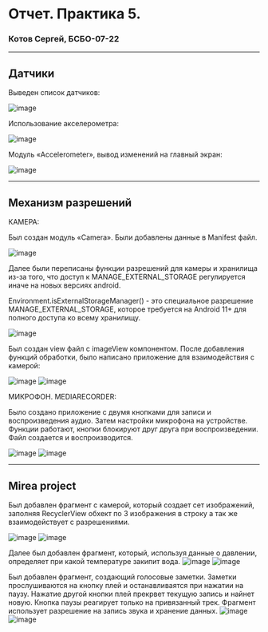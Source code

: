 # Отчет. Практика 5.
### Котов Сергей, БСБО-07-22

---

## Датчики
Выведен список датчиков:

![image](https://github.com/user-attachments/assets/b154b3b3-d7d0-4332-9937-98af33006166)

Использование акселерометра:

![image](https://github.com/user-attachments/assets/c07864a6-35d3-4659-b4cf-43cc3f37174a)

Модуль «Accelerometer», вывод изменений на главный экран:

![image](https://github.com/user-attachments/assets/9efcb128-72e3-4eb4-96d9-8ec5a2bcedce)

---

## Механизм разрешений

КАМЕРА:

Был создан модуль «Camera».
Были добавлены данные в Manifest файл.

![image](https://github.com/user-attachments/assets/afa0048a-48d4-4c4b-b1c0-a241287bdccc)

Далее были переписаны функции разрешений для камеры и хранилища из-за того, что доступ к MANAGE_EXTERNAL_STORAGE регулируется иначе на новых версиях android.

Environment.isExternalStorageManager() - это специальное разрешение MANAGE_EXTERNAL_STORAGE, которое требуется на Android 11+ для полного доступа ко всему хранилищу.

![image](https://github.com/user-attachments/assets/ec1a7bdf-462e-4daf-80c5-a261f6de7f3e)

Был создан view файл с imageView компонентом. После добавления функций обработки, было написано приложение для взаимодействия с камерой:

![image](https://github.com/user-attachments/assets/8aded91e-d10c-4726-81c2-24eb291bea6d)
![image](https://github.com/user-attachments/assets/f7b62bfd-3f05-4074-8231-0b624c82fefd)

МИКРОФОН. MEDIARECORDER:

Было создано приложение с двумя кнопками для записи и воспроизведения аудио. Затем настройки микрофона на устройстве.
Функции работают, кнопки блокируют друг друга при воспроизведении. Файл создается и воспроизводится.

![image](https://github.com/user-attachments/assets/408f9182-a580-4ae3-a4c4-8134d23351d4)
![image](https://github.com/user-attachments/assets/cc2566d6-3a70-44ea-a29e-c8a12abbbf73)


---

## Mirea project

Был добавлен фрагмент с камерой, который создает сет изображений, заполняя RecyclerView обхект по 3 изображения в строку а так же взаимодействует с разрешениями.

![image](https://github.com/user-attachments/assets/7bd8922f-93e7-4365-80de-197a3f167e40)
![image](https://github.com/user-attachments/assets/e67f831d-227e-47e8-a8ef-c93a3a194f1c)


Далее был добавлен фрагмент, который, используя данные о давлении, определяет при какой температуре закипит вода.
![image](https://github.com/user-attachments/assets/61e48743-f06c-4fa8-a58a-ae627595bc5f)
![image](https://github.com/user-attachments/assets/e0c61ba0-aac9-4745-9438-00fc63b84224)


Был добавлен фрагмент, создающий голосовые заметки. Заметки прослушиваются на кнопку плей и останавливаятся при нажатии на паузу. Нажатие другой кнопки плей прекрвет текущую запись и найнет новую. Кнопка паузы реагирует только на привязанный трек.
Фрагмент использует разрешение на запись звука и хранение данных.
![image](https://github.com/user-attachments/assets/6afce553-4eef-4aa3-bb54-442ff2ff33fe)
![image](https://github.com/user-attachments/assets/3720a986-9c6a-423b-872c-c078c526dc33)










